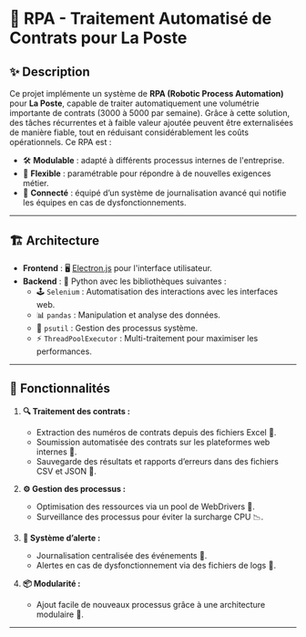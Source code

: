 # 📄 RPA - Traitement Automatisé de Contrats pour La Poste

## ✨ Description

Ce projet implémente un système de **RPA (Robotic Process Automation)** pour **La Poste**, capable de traiter automatiquement une volumétrie importante de contrats (3000 à 5000 par semaine). Grâce à cette solution, des tâches récurrentes et à faible valeur ajoutée peuvent être externalisées de manière fiable, tout en réduisant considérablement les coûts opérationnels. Ce RPA est :

- 🛠️ **Modulable** : adapté à différents processus internes de l'entreprise.
- 🔄 **Flexible** : paramétrable pour répondre à de nouvelles exigences métier.
- 🚨 **Connecté** : équipé d’un système de journalisation avancé qui notifie les équipes en cas de dysfonctionnements.

---

## 🏗️ Architecture

- **Frontend** : 🖥️ [Electron.js](https://www.electronjs.org/) pour l'interface utilisateur.
- **Backend** : 🐍 Python avec les bibliothèques suivantes :
  - 🕹️ `Selenium` : Automatisation des interactions avec les interfaces web.
  - 📊 `pandas` : Manipulation et analyse des données.
  - 🧠 `psutil` : Gestion des processus système.
  - ⚡ `ThreadPoolExecutor` : Multi-traitement pour maximiser les performances.

---

## 🚀 Fonctionnalités

1. **🔍 Traitement des contrats :**
   - Extraction des numéros de contrats depuis des fichiers Excel 📂.
   - Soumission automatisée des contrats sur les plateformes web internes 🧾.
   - Sauvegarde des résultats et rapports d’erreurs dans des fichiers CSV et JSON 📑.

2. **⚙️ Gestion des processus :**
   - Optimisation des ressources via un pool de WebDrivers 🚗.
   - Surveillance des processus pour éviter la surcharge CPU 📉.

3. **📡 Système d’alerte :**
   - Journalisation centralisée des événements 📝.
   - Alertes en cas de dysfonctionnement via des fichiers de logs 🚨.

4. **📦 Modularité :**
   - Ajout facile de nouveaux processus grâce à une architecture modulaire 🔧.

---
